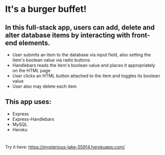 # It's a burger buffet!

## In this full-stack app, users can add, delete and alter database items by interacting with front-end elements.

* User submits an item to the database via input field, also setting the item's boolean value via radio buttons
* Handlebars reads the item's boolean value and places it appropriately on the HTML page
* User clicks an HTML button attached to the item and toggles its boolean value
* User also may delete each item

## This app uses:

* Express
* Express-Handlebars
* MySQL
* Heroku

#

Try it here: https://mysterious-lake-55914.herokuapp.com/